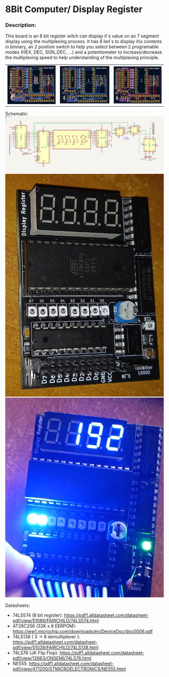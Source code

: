 # 8Bit Computer/ Display Register

### Description:
This board is an 8 bit register witch can display it\`s value on an 7 segment display using the multiplexing process. It has 8 led\`s to display it\s contents in binnary, an 2 position switch to help you select between 2 programable modes (HEX, DEC, SGN_DEC, ...) and a potentiometer to increase/decrease the multiplexing speed to help understanding of the multiplexing principle. 


<table>
  <tr>
    <td><img src=https://github.com/Tonikiller10000/8BitProcessor/blob/main/DisplayRegister/DisplayRegister_Pictures/pr3.png/></td>
    <td><img src=https://github.com/Tonikiller10000/8BitProcessor/blob/main/DisplayRegister/DisplayRegister_Pictures/pr1.png/></td>
    <td><img src=https://github.com/Tonikiller10000/8BitProcessor/blob/main/DisplayRegister/DisplayRegister_Pictures/pr2.png/></td>
  </tr>
 </table>
Schematic:
<img src=https://github.com/Tonikiller10000/8BitProcessor/blob/main/DisplayRegister/DisplayRegister_Pictures/sch.png/>







<img src=https://github.com/Tonikiller10000/8BitProcessor/blob/main/DisplayRegister/DisplayRegister_Pictures/pic1.jpg/>
<img src=https://github.com/Tonikiller10000/8BitProcessor/blob/main/DisplayRegister/DisplayRegister_Pictures/pic4.png/>





Datasheets:
- 74LS574 (8 bit register): https://pdf1.alldatasheet.com/datasheet-pdf/view/51086/FAIRCHILD/74LS574.html
- AT28C256 (32K x 8 EERPOM): https://ww1.microchip.com/downloads/en/DeviceDoc/doc0006.pdf
- 74LS138 ( 3 -> 8 demultiplexer ): https://pdf1.alldatasheet.com/datasheet-pdf/view/51039/FAIRCHILD/74LS138.html
- 74LS76 (JK Flip Flop): https://pdf1.alldatasheet.com/datasheet-pdf/view/12663/ONSEMI/74LS76.html
- NE555: https://pdf1.alldatasheet.com/datasheet-pdf/view/471200/STMICROELECTRONICS/NE555.html




